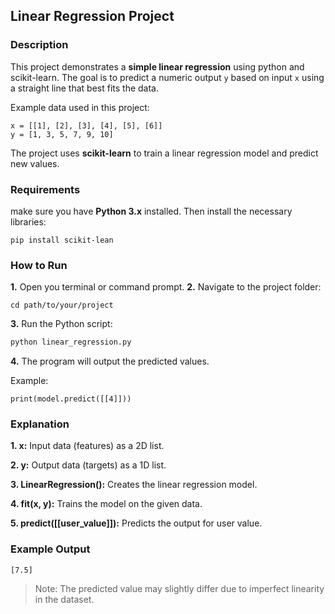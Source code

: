 ## Linear Regression Project
### Description
This project demonstrates a **simple linear regression** using python and scikit-learn.
The goal is to predict a numeric output `y` based on input `x` using a straight line that best fits the data.

Example data used in this project:
```example
x = [[1], [2], [3], [4], [5], [6]]
y = [1, 3, 5, 7, 9, 10]
```
The project uses **scikit-learn** to train a linear regression model and predict new values.
### Requirements
make sure you have **Python 3.x** installed. Then install the necessary libraries:
```requirements
pip install scikit-lean
```
 ### How to Run
 **1.** Open you terminal or command prompt.
 **2.** Navigate to the project folder:
 ```command
 cd path/to/your/project
 ```
 **3.** Run the Python script:
 ```Python
 python linear_regression.py
 ```
 **4.** The program will output the predicted values.

 Example:
 ```value
 print(model.predict([[4]]))
 ```

 ### Explanation
 **1. x:** Input data (features) as a 2D list.
 
 **2. y:** Output data (targets) as a 1D list.

 **3. LinearRegression():** Creates the linear regression model.

 **4. fit(x, y):** Trains the model on the given data.
 
 **5. predict([[user_value]]):** Predicts the output for user value.
### Example Output
```Output
[7.5]
```
>Note: The predicted value may slightly differ due to imperfect linearity in the dataset.